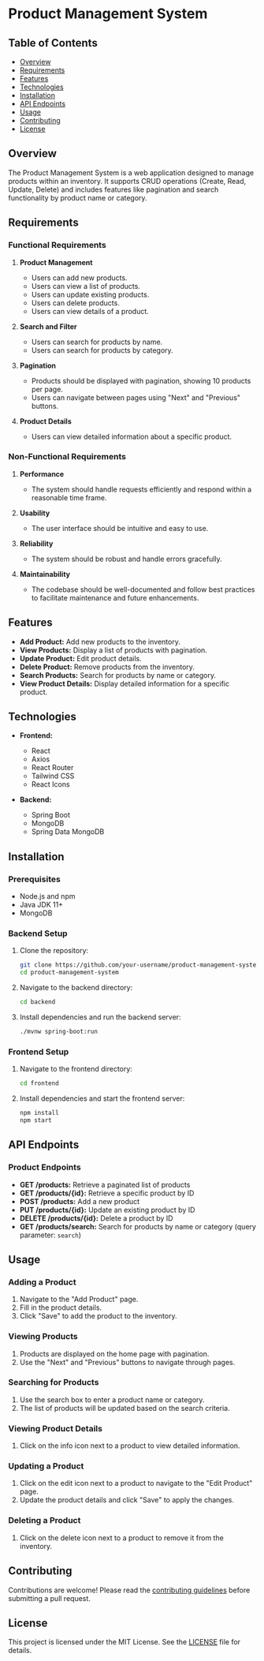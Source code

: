 # Product Management System

## Table of Contents

- [Overview](#overview)
- [Requirements](#requirements)
- [Features](#features)
- [Technologies](#technologies)
- [Installation](#installation)
- [API Endpoints](#api-endpoints)
- [Usage](#usage)
- [Contributing](#contributing)
- [License](#license)

## Overview

The Product Management System is a web application designed to manage products within an inventory. It supports CRUD operations (Create, Read, Update, Delete) and includes features like pagination and search functionality by product name or category.

## Requirements

### Functional Requirements

1. **Product Management**
   - Users can add new products.
   - Users can view a list of products.
   - Users can update existing products.
   - Users can delete products.
   - Users can view details of a product.

2. **Search and Filter**
   - Users can search for products by name.
   - Users can search for products by category.

3. **Pagination**
   - Products should be displayed with pagination, showing 10 products per page.
   - Users can navigate between pages using "Next" and "Previous" buttons.

4. **Product Details**
   - Users can view detailed information about a specific product.

### Non-Functional Requirements

1. **Performance**
   - The system should handle requests efficiently and respond within a reasonable time frame.

2. **Usability**
   - The user interface should be intuitive and easy to use.

3. **Reliability**
   - The system should be robust and handle errors gracefully.

4. **Maintainability**
   - The codebase should be well-documented and follow best practices to facilitate maintenance and future enhancements.

## Features

- **Add Product:** Add new products to the inventory.
- **View Products:** Display a list of products with pagination.
- **Update Product:** Edit product details.
- **Delete Product:** Remove products from the inventory.
- **Search Products:** Search for products by name or category.
- **View Product Details:** Display detailed information for a specific product.

## Technologies

- **Frontend:**
  - React
  - Axios
  - React Router
  - Tailwind CSS
  - React Icons

- **Backend:**
  - Spring Boot
  - MongoDB
  - Spring Data MongoDB

## Installation

### Prerequisites

- Node.js and npm
- Java JDK 11+
- MongoDB

### Backend Setup

1. Clone the repository:

    ```sh
    git clone https://github.com/your-username/product-management-system.git
    cd product-management-system
    ```

2. Navigate to the backend directory:

    ```sh
    cd backend
    ```

3. Install dependencies and run the backend server:

    ```sh
    ./mvnw spring-boot:run
    ```

### Frontend Setup

1. Navigate to the frontend directory:

    ```sh
    cd frontend
    ```

2. Install dependencies and start the frontend server:

    ```sh
    npm install
    npm start
    ```

## API Endpoints

### Product Endpoints

- **GET /products:** Retrieve a paginated list of products
- **GET /products/{id}:** Retrieve a specific product by ID
- **POST /products:** Add a new product
- **PUT /products/{id}:** Update an existing product by ID
- **DELETE /products/{id}:** Delete a product by ID
- **GET /products/search:** Search for products by name or category (query parameter: `search`)

## Usage

### Adding a Product

1. Navigate to the "Add Product" page.
2. Fill in the product details.
3. Click "Save" to add the product to the inventory.

### Viewing Products

1. Products are displayed on the home page with pagination.
2. Use the "Next" and "Previous" buttons to navigate through pages.

### Searching for Products

1. Use the search box to enter a product name or category.
2. The list of products will be updated based on the search criteria.

### Viewing Product Details

1. Click on the info icon next to a product to view detailed information.

### Updating a Product

1. Click on the edit icon next to a product to navigate to the "Edit Product" page.
2. Update the product details and click "Save" to apply the changes.

### Deleting a Product

1. Click on the delete icon next to a product to remove it from the inventory.

## Contributing

Contributions are welcome! Please read the [contributing guidelines](CONTRIBUTING.md) before submitting a pull request.

## License

This project is licensed under the MIT License. See the [LICENSE](LICENSE) file for details.
